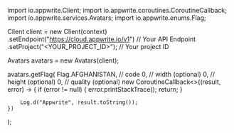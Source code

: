 import io.appwrite.Client;
import io.appwrite.coroutines.CoroutineCallback;
import io.appwrite.services.Avatars;
import io.appwrite.enums.Flag;

Client client = new Client(context)
    .setEndpoint("https://cloud.appwrite.io/v1") // Your API Endpoint
    .setProject("<YOUR_PROJECT_ID>"); // Your project ID

Avatars avatars = new Avatars(client);

avatars.getFlag(
    Flag.AFGHANISTAN, // code 
    0, // width (optional)
    0, // height (optional)
    0, // quality (optional)
    new CoroutineCallback<>((result, error) -> {
        if (error != null) {
            error.printStackTrace();
            return;
        }

        Log.d("Appwrite", result.toString());
    })
);

